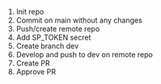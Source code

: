 1. Init repo
2. Commit on main without any changes
3. Push/create remote repo
4. Add SP_TOKEN secret
5. Create branch dev
6. Develop and push to dev on remote repo
7. Create PR
8. Approve PR
